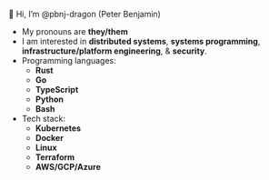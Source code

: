 👋 Hi, I’m @pbnj-dragon (Peter Benjamin)

- My pronouns are **they/them**
- I am interested in **distributed systems**, **systems programming**, **infrastructure/platform engineering**, & **security**.
- Programming languages:
  - **Rust**
  - **Go**
  - **TypeScript**
  - **Python**
  - **Bash**
- Tech stack:
  - **Kubernetes**
  - **Docker**
  - **Linux**
  - **Terraform**
  - **AWS/GCP/Azure**

<!---
pbnj-dragon/pbnj-dragon is a ✨ special ✨ repository because its `README.md` (this file) appears on your GitHub profile.
You can click the Preview link to take a look at your changes.
--->
